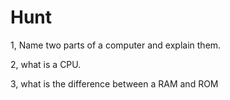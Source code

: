 # Hunt
1, Name two parts of a computer and explain them.

2, what is a CPU.

3, what is the difference between a RAM and ROM
